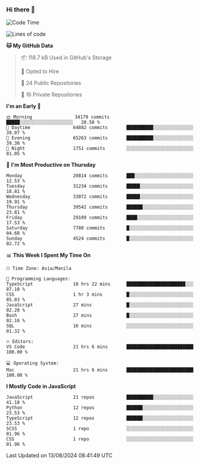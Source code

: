 ### Hi there 👋

<!--START_SECTION:waka-->
![Code Time](http://img.shields.io/badge/Code%20Time-956%20hrs%2048%20mins-blue)

![Lines of code](https://img.shields.io/badge/From%20Hello%20World%20I%27ve%20Written-65.6%20million%20lines%20of%20code-blue)

**🐱 My GitHub Data** 

> 📦 118.7 kB Used in GitHub's Storage 
 > 
> 💼 Opted to Hire
 > 
> 📜 24 Public Repositories 
 > 
> 🔑 16 Private Repositories 
 > 
**I'm an Early 🐤** 

```text
🌞 Morning                34179 commits       █████░░░░░░░░░░░░░░░░░░░░   20.58 % 
🌆 Daytime                64882 commits       ██████████░░░░░░░░░░░░░░░   39.07 % 
🌃 Evening                65263 commits       ██████████░░░░░░░░░░░░░░░   39.30 % 
🌙 Night                  1751 commits        ░░░░░░░░░░░░░░░░░░░░░░░░░   01.05 % 
```
📅 **I'm Most Productive on Thursday** 

```text
Monday                   20814 commits       ███░░░░░░░░░░░░░░░░░░░░░░   12.53 % 
Tuesday                  31234 commits       █████░░░░░░░░░░░░░░░░░░░░   18.81 % 
Wednesday                33072 commits       █████░░░░░░░░░░░░░░░░░░░░   19.91 % 
Thursday                 39542 commits       ██████░░░░░░░░░░░░░░░░░░░   23.81 % 
Friday                   29109 commits       ████░░░░░░░░░░░░░░░░░░░░░   17.53 % 
Saturday                 7780 commits        █░░░░░░░░░░░░░░░░░░░░░░░░   04.68 % 
Sunday                   4524 commits        █░░░░░░░░░░░░░░░░░░░░░░░░   02.72 % 
```


📊 **This Week I Spent My Time On** 

```text
🕑︎ Time Zone: Asia/Manila

💬 Programming Languages: 
TypeScript               18 hrs 22 mins      ██████████████████████░░░   87.10 % 
CSS                      1 hr 3 mins         █░░░░░░░░░░░░░░░░░░░░░░░░   05.03 % 
JavaScript               27 mins             █░░░░░░░░░░░░░░░░░░░░░░░░   02.20 % 
Bash                     27 mins             █░░░░░░░░░░░░░░░░░░░░░░░░   02.16 % 
SQL                      16 mins             ░░░░░░░░░░░░░░░░░░░░░░░░░   01.32 % 

🔥 Editors: 
VS Code                  21 hrs 6 mins       █████████████████████████   100.00 % 

💻 Operating System: 
Mac                      21 hrs 6 mins       █████████████████████████   100.00 % 
```

**I Mostly Code in JavaScript** 

```text
JavaScript               21 repos            ██████████░░░░░░░░░░░░░░░   41.18 % 
Python                   12 repos            ██████░░░░░░░░░░░░░░░░░░░   23.53 % 
TypeScript               12 repos            ██████░░░░░░░░░░░░░░░░░░░   23.53 % 
SCSS                     1 repo              ░░░░░░░░░░░░░░░░░░░░░░░░░   01.96 % 
CSS                      1 repo              ░░░░░░░░░░░░░░░░░░░░░░░░░   01.96 % 
```




 Last Updated on 13/08/2024 08:41:49 UTC
<!--END_SECTION:waka-->
